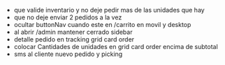 - que valide inventario y no deje pedir mas de las unidades que hay 
- que no deje enviar 2 pedidos a la vez 
- ocultar buttonNav cuando este en /carrito en movil y desktop
- al abrir /admin mantener cerrado sidebar
- detalle pedido en tracking grid card order 
- colocar Cantidades de unidades en grid card order encima de subtotal
- sms al cliente nuevo pedido y picking